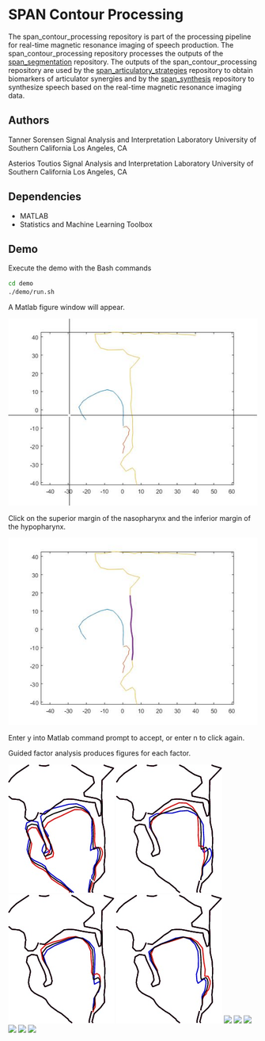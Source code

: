 # SPAN Contour Processing

The span_contour_processing repository is part of the processing pipeline 
for real-time magnetic resonance imaging of speech production.
The span_contour_processing repository processes the outputs of the 
[span_segmentation](https://github.com/usc-sail/span_segmentation) repository.
The outputs of the span_contour_processing repository are used by the
[span_articulatory_strategies](https://github.com/usc-sail/span_articulatory_strategies) repository
to obtain biomarkers of articulator synergies and by the 
[span_synthesis](https://github.com/usc-sail/span_synthesis) repository 
to synthesize speech based on the real-time magnetic resonance imaging data.

## Authors

Tanner Sorensen
Signal Analysis and Interpretation Laboratory
University of Southern California
Los Angeles, CA

Asterios Toutios
Signal Analysis and Interpretation Laboratory
University of Southern California
Los Angeles, CA


## Dependencies

+ MATLAB
+ Statistics and Machine Learning Toolbox


## Demo

Execute the demo with the Bash commands

```bash
cd demo
./demo/run.sh
```

A Matlab figure window will appear.

![](demo/images/gui_01.jpg?raw=true)

Click on the superior margin of the nasopharynx 
and the inferior margin of the hypopharynx. 

![](demo/images/gui_02.jpg?raw=true)

Enter y into Matlab command prompt to accept, 
or enter n to click again.

Guided factor analysis produces figures for each factor.

![](demo/images/factor_1_jaw1_tng4_lip2_vel1_lar2.jpg?raw=true)
![](demo/images/factor_2_jaw1_tng4_lip2_vel1_lar2.jpg?raw=true)
![](demo/images/factor_3_jaw1_tng4_lip2_vel1_lar2.jpg?raw=true)
![](demo/images/factor_4_jaw1_tng4_lip2_vel1_lar2.jpg?raw=true)
![](demo/images/factor_5_jaw1_tng4_lip2_vel1_lar2?raw=true)
![](demo/images/factor_6_jaw1_tng4_lip2_vel1_lar2?raw=true)
![](demo/images/factor_7_jaw1_tng4_lip2_vel1_lar2?raw=true)
![](demo/images/factor_8_jaw1_tng4_lip2_vel1_lar2?raw=true)
![](demo/images/factor_9_jaw1_tng4_lip2_vel1_lar2?raw=true)
![](demo/images/factor_10_jaw1_tng4_lip2_vel1_lar2?raw=true)
